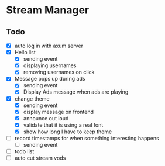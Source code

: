 # Stream Manager

## Todo

- [x] auto log in with axum server
- [x] Hello list
  - [x] sending event
  - [x] displaying usernames
  - [x] removing usernames on click
- [x] Message pops up during ads
  - [x] sending event
  - [x] Display Ads message when ads are playing
- [x] change theme
  - [x] sending event
  - [x] display message on frontend
  - [x] announce out loud
  - [x] validate that it is using a real font
  - [x] show how long I have to keep theme
- [ ] record timestamps for when something interesting happens
  - [ ] sending event
- [ ] todo list
- [ ] auto cut stream vods
